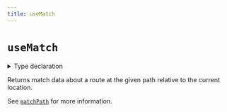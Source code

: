 ```yaml
---
title: useMatch
---
```


# `useMatch`

<details>
  <summary>Type declaration</summary>

```tsx
declare function useMatch<
  ParamKey extends ParamParseKey<Path>,
  Path extends string
>(
  pattern: PathPattern<Path> | Path
): PathMatch<ParamKey> | null;
```

</details>

Returns match data about a route at the given path relative to the current location.

See [`matchPath`][matchpath] for more information.

[matchpath]: ../utils/match-path.md
